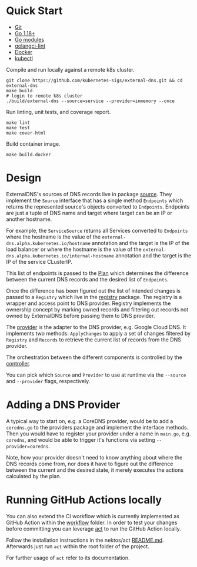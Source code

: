 # Quick Start

- [Git](https://git-scm.com/downloads)
- [Go 1.18+](https://golang.org/dl/)
- [Go modules](https://github.com/golang/go/wiki/Modules)
- [golangci-lint](https://github.com/golangci/golangci-lint)
- [Docker](https://docs.docker.com/install/)
- [kubectl](https://kubernetes.io/docs/tasks/tools/install-kubectl)

Compile and run locally against a remote k8s cluster.
```shell
git clone https://github.com/kubernetes-sigs/external-dns.git && cd external-dns
make build
# login to remote k8s cluster
./build/external-dns --source=service --provider=inmemory --once
```

Run linting, unit tests, and coverage report.
```shell
make lint
make test
make cover-html
```

Build container image.
```shell
make build.docker
```

# Design

ExternalDNS's sources of DNS records live in package [source](../../source). They implement the `Source` interface that has a single method `Endpoints` which returns the represented source's objects converted to `Endpoints`. Endpoints are just a tuple of DNS name and target where target can be an IP or another hostname.

For example, the `ServiceSource` returns all Services converted to `Endpoints` where the hostname is the value of the `external-dns.alpha.kubernetes.io/hostname` annotation and the target is the IP of the load balancer or where the hostname is the value of the `external-dns.alpha.kubernetes.io/internal-hostname` annotation and the target is the IP of the service CLusterIP.

This list of endpoints is passed to the [Plan](../../plan) which determines the difference between the current DNS records and the desired list of `Endpoints`.

Once the difference has been figured out the list of intended changes is passed to a `Registry` which live in the [registry](../../registry) package. The registry is a wrapper and access point to DNS provider. Registry implements the ownership concept by marking owned records and filtering out records not owned by ExternalDNS before passing them to DNS provider.

The [provider](../../provider) is the adapter to the DNS provider, e.g. Google Cloud DNS. It implements two methods: `ApplyChanges` to apply a set of changes filtered by `Registry` and `Records` to retrieve the current list of records from the DNS provider.

The orchestration between the different components is controlled by the [controller](../../controller).

You can pick which `Source` and `Provider` to use at runtime via the `--source` and `--provider` flags, respectively.

# Adding a DNS Provider

A typical way to start on, e.g. a CoreDNS provider, would be to add a `coredns.go` to the providers package and implement the interface methods. Then you would have to register your provider under a name in `main.go`, e.g. `coredns`, and would be able to trigger it's functions via setting `--provider=coredns`.

Note, how your provider doesn't need to know anything about where the DNS records come from, nor does it have to figure out the difference between the current and the desired state, it merely executes the actions calculated by the plan.

# Running GitHub Actions locally

You can also extend the CI workflow which is currently implemented as GitHub Action within the [workflow](https://github.com/kubernetes-sigs/external-dns/tree/HEAD/.github/workflows) folder.
In order to test your changes before committing you can leverage [act](https://github.com/nektos/act) to run the GitHub Action locally.

Follow the installation instructions in the nektos/act [README.md](https://github.com/nektos/act/blob/master/README.md).
Afterwards just run `act` within the root folder of the project.

For further usage of `act` refer to its documentation.
